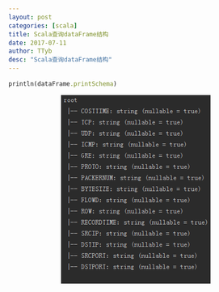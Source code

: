 ```yaml
---
layout: post
categories: [scala]
title: Scala查询dataFrame结构
date: 2017-07-11
author: TTyb
desc: "Scala查询dataFrame结构"
---
```


~~~ruby
println(dataFrame.printSchema)
~~~

<p style="text-align:center"><img src="/static/postimage/scala/dataframedesc/996148-20170711135355962-1459151524.png" class="img-responsive center-block"/></p>